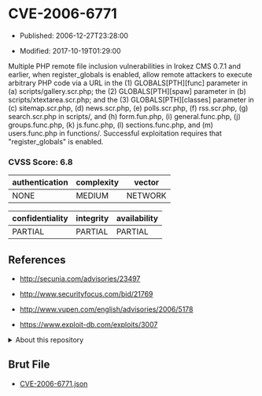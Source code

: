 # CVE-2006-6771

- Published: 2006-12-27T23:28:00

- Modified: 2017-10-19T01:29:00

Multiple PHP remote file inclusion vulnerabilities in Irokez CMS 0.7.1 and earlier, when register_globals is enabled, allow remote attackers to execute arbitrary PHP code via a URL in the (1) GLOBALS[PTH][func] parameter in (a) scripts/gallery.scr.php; the (2) GLOBALS[PTH][spaw] parameter in (b) scripts/xtextarea.scr.php; and the (3) GLOBALS[PTH][classes] parameter in (c) sitemap.scr.php, (d) news.scr.php, (e) polls.scr.php, (f) rss.scr.php, (g) search.scr.php in scripts/, and (h) form.fun.php, (i) general.func.php, (j) groups.func.php, (k) js.func.php, (l) sections.func.php, and (m) users.func.php in functions/. Successful exploitation requires that "register_globals" is enabled.

### CVSS Score: **6.8**

| authentication | complexity | vector |
| --- | --- | --- |
| NONE | MEDIUM | NETWORK |

| confidentiality | integrity | availability |
| --- | --- | --- |
| PARTIAL | PARTIAL | PARTIAL |

## References

* http://secunia.com/advisories/23497

* http://www.securityfocus.com/bid/21769

* http://www.vupen.com/english/advisories/2006/5178

* https://www.exploit-db.com/exploits/3007

<details>
<summary>About this repository</summary> 

  This repository is part of the project [Live Hack CVE](https://github.com/Live-Hack-CVE). Main website can be found [www.live-hack.org](https://www.live-hack.org) 
  
  Made by [Sn0wAlice](https://github.com/Sn0wAlice) for the people that care about security and need to have a feed of the latest CVEs. Hope you enjoy it, don't forget to star the repo and follow me on [Twitter](https://twitter.com/Sn0wAlice) and [Github](https://github.com/Sn0wAlice). And that is my [personnal website](https://www.alice-snow.me/)

  - [Home Page](https://github.com/Live-Hack-CVE)
  - [Framework](https://github.com/Live-Hack-CVE/cve-framework)
  - [CVE database](https://github.com/Live-Hack-CVE/full_database)
  - [Changelog](https://github.com/Live-Hack-CVE/Changelog)
</details>

## Brut File

* [CVE-2006-6771.json](https://raw.githubusercontent.com/Live-Hack-CVE/full_database/main/cves/2006/CVE-2006-6771.json)

